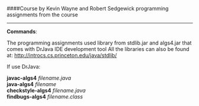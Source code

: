 ####Course by Kevin Wayne and Robert Sedgewick 
programming assignments from the course
***
<b>Commands</b>: </br>

The programming assignments used library from stdlib.jar and algs4.jar that comes with DrJava IDE development tool
All the libraries can also be found at: http://introcs.cs.princeton.edu/java/stdlib/

If use DrJava:
 
<b>javac-algs4</b> _filename.java_ </br>
<b>java-algs4</b> _filename_     </br>
<b>checkstyle-algs4</b> _filename.java_ </br>
<b>findbugs-algs4</b> _filename.class_ </br>
